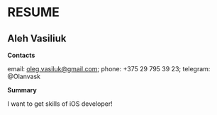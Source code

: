# RESUME
## Aleh Vasiliuk
**Contacts**

email: oleg.vasiluk@gmail.com; phone: +375 29 795 39 23; telegram: @Olanvask

**Summary**

I want to get skills of iOS developer!

